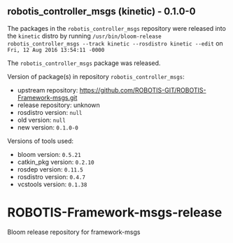 ## robotis_controller_msgs (kinetic) - 0.1.0-0

The packages in the `robotis_controller_msgs` repository were released into the `kinetic` distro by running `/usr/bin/bloom-release robotis_controller_msgs --track kinetic --rosdistro kinetic --edit` on `Fri, 12 Aug 2016 13:54:11 -0000`

The `robotis_controller_msgs` package was released.

Version of package(s) in repository `robotis_controller_msgs`:

- upstream repository: https://github.com/ROBOTIS-GIT/ROBOTIS-Framework-msgs.git
- release repository: unknown
- rosdistro version: `null`
- old version: `null`
- new version: `0.1.0-0`

Versions of tools used:

- bloom version: `0.5.21`
- catkin_pkg version: `0.2.10`
- rosdep version: `0.11.5`
- rosdistro version: `0.4.7`
- vcstools version: `0.1.38`


# ROBOTIS-Framework-msgs-release
Bloom release repository for framework-msgs
